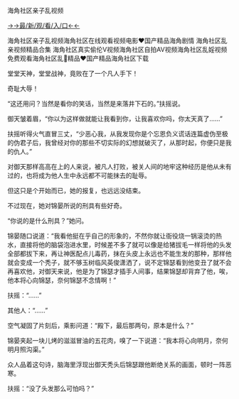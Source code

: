 海角社区亲子乱视频

<a href="https://haijiao.kesang6to.com?https://github.com">→→最/新/观/看/入/口←←</a>


海角社区亲子乱视频海角社区在线观看视频电影❤国产精品海角剧情
海角社区乱亲视频精品合集
海角社区真实偷伦V视频海角社区自拍AV视频海角社区乱婬视频免费观看海角社区乱👖精品❤国产精品海角社区下载

堂堂天神，堂堂战神，竟败在了一个凡人手下！

奇耻大辱！

“这还用问？当然是看你的笑话，当然是来落井下石的。”扶摇说。

御天皱着眉，“你以为这样做就能让我看到你，让我喜欢你吗，你太天真了……”

扶摇听得火气直冒三丈，“少恶心我，从我发现你是个忘恩负义谎话连篇虚伪至极的伪君子后，我曾经对你的那些不切实际的幻想就破灭了，从那时起，你便只是我的仇人。”


对御天那样高高在上的人来说，被凡人打败，被关人间的地牢这种经历是他从未有过的，也将成为他人生中永远都不可能抹去的耻辱。

但这只是个开始而已，她的报复，也远远没结束。

不过现在，她对锦晏所说的刑具有些好奇。

“你说的是什么刑具？”她问。

锦晏随口说道：“我看他挺在乎自己的形象的，不然你就让衙役烧一锅滚烫的热水，直接将他的脑袋泡进水里，时候差不多了就可以像是给猪拔毛一样将他的头发全部都拔下来，再让神医配点儿毒药，抹在头皮上永远也不能生发的那种，那样他就会变成一个秃子，就不够玉树临风英俊潇洒了，说不定锦瑟看到他变丑了就不会再喜欢他，对御天来说，他是为了锦瑟才插手人间事，结果锦瑟却背弃了他，唉，他本将心向锦瑟，奈何锦瑟不念情啊！”

扶摇：“……”

其他人：“……”

空气凝固了片刻后，乘影问道：“殿下，最后那两句，原本是什么？”

锦晏夹起一块儿烤的滋滋冒油的五花肉，嗅了一下说道：“我本将心向明月，奈何明月照沟渠。”

众人品着这句诗，脑海里浮现出御天秃头后锦瑟跟他断绝关系的画面，顿时一阵恶寒。

扶摇：“没了头发那么可怕吗？”

